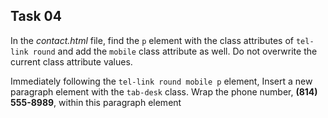 ## Task 04
In the *contact.html* file, find the `p` element with the class attributes of `tel-link round` and add the `mobile` class attribute as well. Do not overwrite the current class attribute values. 

Immediately following the `tel-link round mobile p` element, Insert a new paragraph element with the `tab-desk` class. Wrap the phone number, **(814) 555-8989**, within this paragraph element